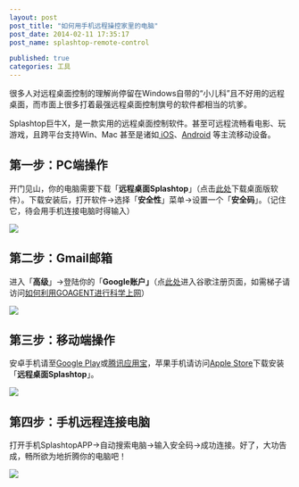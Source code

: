 ```yaml
---
layout: post
post_title: "如何用手机远程操控家里的电脑"
post_date: 2014-02-11 17:35:17
post_name: splashtop-remote-control

published: true
categories: 工具
---
```


很多人对远程桌面控制的理解尚停留在Windows自带的“小儿科”且不好用的远程桌面，而市面上很多打着最强远程桌面控制旗号的软件都相当的坑爹。

Splashtop巨牛X，是一款实用的远程桌面控制软件。甚至可远程流畅看电影、玩游戏，且跨平台支持Win、Mac 甚至是诸如[ iOS](http://www.banpie.info/tag/iOS/)、[Android](http://www.banpie.info/tag/android/) 等主流移动设备。

## 第一步：PC端操作

开门见山，你的电脑需要下载「**远程桌面Splashtop**」（点击[此处](http://www2.splashtop.com/zh-CN/home)下载桌面版软件）。下载安装后，打开软件-&gt;选择「**安全性**」菜单-&gt;设置一个「**安全码**」。（记住它，待会用手机连接电脑时得输入）

![](http://mmbiz.qpic.cn/mmbiz/z3T1vlHdIXichRPfq0MymWicfGRuH5iap1Xl0wJbAtY2OpXnq4OKmDHfERdibtiboWNsF5f45Vl9I4aMbyatSFI5vaw/0)

## 第二步：Gmail邮箱

进入「**高级**」-&gt;登陆你的「**Google账户」**（点[此处](https://accounts.google.com/SignUp)进入谷歌注册页面，如需梯子请访问[如何利用GOAGENT进行科学上网](http://www.banpie.info/how-to-use-goagent-to-science-online/ "如何利用Goagent进行科学上网")）

![](http://mmbiz.qpic.cn/mmbiz/z3T1vlHdIXichRPfq0MymWicfGRuH5iap1XjAEecChF0u9aIgblJT18PC88AJpFjLvbWIEWibsiatu5CrRFyVl8WwRA/0)

## 第三步：移动端操作

安卓手机请至[Google Play](https://play.google.com/store/apps/details?id=com.splashtop.remote.pad.v2)或[腾讯应用宝](http://android.myapp.com/myapp/detail.htm?apkName=com.splashtop.remote.pad.v2)，苹果手机请访问[Apple Store](http://itunes.apple.com/app/id561386772)下载安装「**远程桌面Splashtop**」。

![](http://mmbiz.qpic.cn/mmbiz/z3T1vlHdIXichRPfq0MymWicfGRuH5iap1XZia2BECS636FOzcDoFJnMTeRHha4GBGFAKcoFlgCAiadR9sBPWZLnUzA/0)

## 第四步：手机远程连接电脑

打开手机SplashtopAPP-&gt;自动搜索电脑-&gt;输入安全码-&gt;成功连接。好了，大功告成，畅所欲为地折腾你的电脑吧！

![](http://mmbiz.qpic.cn/mmbiz/z3T1vlHdIXichRPfq0MymWicfGRuH5iap1Xb0aNofwd0C7iaP3tsVdW2DXJkCQK9icSuI0cL6qmC4Rw5czFFA3iahyDw/0)